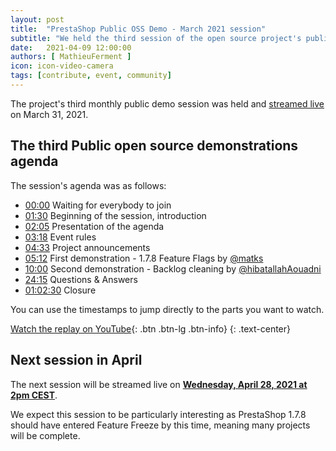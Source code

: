 ```yaml
---
layout: post
title:  "PrestaShop Public OSS Demo - March 2021 session"
subtitle: "We held the third session of the open source project's public demo"
date:   2021-04-09 12:00:00
authors: [ MathieuFerment ]
icon: icon-video-camera
tags: [contribute, event, community]
---
```


The project's third monthly public demo session was held and [streamed live](https://youtu.be/UJ_XQs8trs4) on March 31, 2021.

## The third Public open source demonstrations agenda

The session's agenda was as follows:

- [00:00](https://youtu.be/UJ_XQs8trs4) Waiting for everybody to join
- [01:30](https://youtu.be/UJ_XQs8trs4?t=90) Beginning of the session, introduction
- [02:05](https://youtu.be/UJ_XQs8trs4?t=125) Presentation of the agenda
- [03:18](https://youtu.be/UJ_XQs8trs4?t=198) Event rules
- [04:33](https://youtu.be/UJ_XQs8trs4?t=273) Project announcements
- [05:12](https://youtu.be/UJ_XQs8trs4?t=312) First demonstration - 1.7.8 Feature Flags by [@matks](http://github.com/matks)
- [10:00](https://youtu.be/UJ_XQs8trs4?t=600) Second demonstration - Backlog cleaning by [@hibatallahAouadni](http://github.com/hibatallahAouadni)
- [24:15](https://youtu.be/UJ_XQs8trs4?t=1455) Questions & Answers
- [01:02:30](https://youtu.be/UJ_XQs8trs4?t=3750) Closure

You can use the timestamps to jump directly to the parts you want to watch.

[Watch the replay on YouTube](https://youtu.be/UJ_XQs8trs4){: .btn .btn-lg .btn-info}
{: .text-center}

## Next session in April

The next session will be streamed live on [**Wednesday, April 28, 2021 at 2pm CEST**](https://www.youtube.com/watch?v=VKb39T_6WHU).

We expect this session to be particularly interesting as PrestaShop 1.7.8 should have entered Feature Freeze by this time, meaning many projects will be complete.
